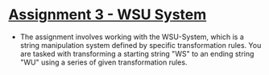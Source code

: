 # [Assignment 3 - WSU System](https://github.com/MarkShinozaki/CPTS427-CyberSecurityOfWireless-DistributedSystems/blob/Assignments/Homework%203/Homework%203%20-%20WSU%20System.png)

- The assignment involves working with the WSU-System, which is a string manipulation system defined by specific transformation rules. You are tasked with transforming a starting string "WS" to an ending string "WU" using a series of given transformation rules.

